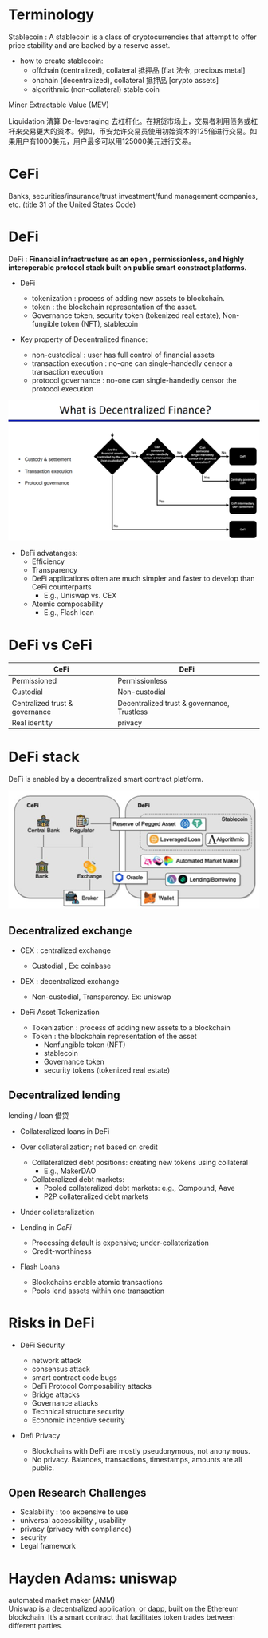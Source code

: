 # Terminology
Stablecoin : A stablecoin is a class of cryptocurrencies that attempt to offer price stability and are backed by a reserve asset.  
- how to create stablecoin:
  - offchain (centralized), collateral 抵押品 [fiat 法令, precious metal]
  - onchain (decentralized), collateral 抵押品 [crypto assets]
  - algorithmic (non-collateral) stable coin 


Miner Extractable Value (MEV)


Liquidation 清算
De-leveraging 去杠杆化。在期货市场上，交易者利用债务或杠杆来交易更大的资本。例如，币安允许交易员使用初始资本的125倍进行交易。如果用户有1000美元，用户最多可以用125000美元进行交易。  


# CeFi
Banks, securities/insurance/trust investment/fund management companies, etc. (title 31 of the United States Code)


# DeFi
DeFi : **Financial infrastructure as an open , permissionless, and highly interoperable protocol stack built on public smart constract platforms.**  
- DeFi
  - tokenization : process of adding new assets to blockchain.  
  - token : the blockchain representation of the asset.  
  - Governance token, security token (tokenized real estate), Non-fungible token (NFT), stablecoin   

- Key property of Decentralized finance:
  - non-custodical : user has full control of financial assets
  - transaction execution : no-one can single-handedly censor a transaction execution
  - protocol governance : no-one can single-handedly censor the protocol execution

![DeFi](/img/DeFi-definition.png)


- DeFi advatanges:
  - Efficiency
  - Transparency
  - DeFi applications often are much simpler and faster to develop than CeFi counterparts
    - E.g., Uniswap vs. CEX
  - Atomic composability
    - E.g., Flash loan 

# DeFi vs CeFi
| CeFi | DeFi |
| -- | -- |
| Permissioned | Permissionless |
| Custodial | Non-custodial |
| Centralized trust & governance | Decentralized trust & governance, Trustless |
| Real identity | privacy |


# DeFi stack
DeFi is enabled by a decentralized smart contract platform.  

![DeFi Environment](/img/DeFi-env.png)



## Decentralized exchange
- CEX : centralized exchange
  - Custodial , Ex: coinbase
- DEX : decentralized exchange
  - Non-custodial, Transparency. Ex: uniswap


- DeFi Asset Tokenization
  - Tokenization : process of adding new assets to a blockchain
  - Token : the blockchain representation of the asset
    - Nonfungible token (NFT)
    - stablecoin
    - Governance token
    -  security tokens (tokenized real estate)


## Decentralized lending
lending / loan 借贷
- Collateralized loans in DeFi

- Over collateralization; not based on credit
  - Collateralized debt positions: creating new tokens using collateral
    - E.g., MakerDAO
  - Collateralized debt markets:
    - Pooled collateralized debt markets: e.g., Compound, Aave
    - P2P collateralized debt markets

- Under collateralization

- Lending in *CeFi*
  - Processing default is expensive; under-collaterization
  - Credit-worthiness

- Flash Loans
  - Blockchains enable atomic transactions
  - Pools lend assets within one transaction

# Risks in DeFi
- DeFi Security
  - network attack
  - consensus attack
  - smart contract code bugs
  - DeFi Protocol Composability attacks
  - Bridge attacks
  - Governance attacks
  - Technical structure security
  - Economic incentive security

- Defi Privacy
  - Blockchains with DeFi are mostly pseudonymous, not anonymous.
  - No privacy. Balances, transactions, timestamps, amounts are all public.


## Open Research Challenges
- Scalability : too expensive to use  
- universal accessibility , usability   
- privacy (privacy with compliance)  
- security  
- Legal framework


# Hayden Adams: uniswap
automated market maker (AMM)    
Uniswap is a decentralized application, or dapp, built on the Ethereum blockchain. It’s a smart contract that facilitates token trades between different parties.   

